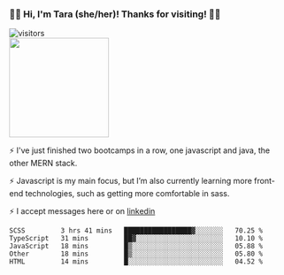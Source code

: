 ### 👋🏾 Hi, I'm Tara (she/her)! Thanks for visiting! 👋🏾
![visitors](https://visitor-badge.glitch.me/badge?page_id=qualmless)
<BR>
<img height="180em" src="https://github-readme-stats.vercel.app/api?username=qualmless&show_icons=true&hide_border=true&&count_private=true&include_all_commits=true" />

⚡️ I've just finished two bootcamps in a row, one javascript and java, the other MERN stack. 

⚡️ Javascript is my main focus, but I’m also currently learning more front-end technologies, such as getting more comfortable in sass. 

⚡️ I accept messages here or on <a href="https://www.linkedin.com/in/tarajdunmore/">linkedin</a>

<!--START_SECTION:waka-->
```text
SCSS         3 hrs 41 mins   █████████████████▓░░░░░░░   70.25 % 
TypeScript   31 mins         ██▓░░░░░░░░░░░░░░░░░░░░░░   10.10 % 
JavaScript   18 mins         █▒░░░░░░░░░░░░░░░░░░░░░░░   05.88 % 
Other        18 mins         █▒░░░░░░░░░░░░░░░░░░░░░░░   05.80 % 
HTML         14 mins         █░░░░░░░░░░░░░░░░░░░░░░░░   04.52 % 
```
<!--END_SECTION:waka-->

<!--
**qualmless/qualmless** is a ✨ _special_ ✨ repository because its `README.md` (this file) appears on your GitHub profile.

Here are some ideas to get you started:
- 🔭 I’m currently working on ...
- 👯 I’m looking to collaborate on ...
- 🤔 I’m looking for help with ...
- 💬 Ask me about ...
- 📫 How to reach me: ...
- ⚡ Fun fact: ...
-->
